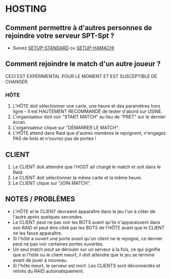 ﻿# HOSTING


## Comment permettre à d'autres personnes de rejoindre votre serveur SPT-Spt ?
* Suivez [SETUP-STANDARD](https://github.com/stayintarkov/StayInTarkov.Client/wiki/Setup-Standard-French) ou [SETUP-HAMACHI](https://github.com/stayintarkov/StayInTarkov.Client/wiki/Setup-Hamachi-French)


## Comment rejoindre le match d'un autre joueur ?
CECI EST EXPÉRIMENTAL POUR LE MOMENT ET EST SUSCEPTIBLE DE CHANGER.


### HÔTE
1) L'HÔTE doit sélectionner une carte, une heure et des paramètres hors ligne - Il est HAUTEMENT RECOMMANDÉ de tester d'abord sur USINE.
2) L'organisateur doit voir "START MATCH" au lieu de "PRET" sur le dernier écran.
3) L'organisateur clique sur "DÉMARRER LE MATCH".
4) L'HÔTE attend dans Raid que d'autres membres le rejoignent, n'engagez PAS de bots et n'ouvrez pas de portes !


## CLIENT
1) Le CLIENT doit attendre que l'HOST ait chargé le match et soit dans le Raid.
2) Le CLIENT doit sélectionner la même carte et la même heure.
3) Le CLIENT clique sur "JOIN MATCH".


## NOTES / PROBLÈMES
- L'HÔTE et le CLIENT devraient apparaître dans le jeu l'un à côter de l'autre après quelques secondes.
- Le CLIENT peut ne pas voir les BOTS avant qu'ils n'apparaissent dans son RAID et peut être ciblé par les BOTS de l'HÔTE avant que le CLIENT ne les fasse apparaître.
- Si l'hôte a ouvert une porte avant qu'un client ne le rejoigne, ce dernier peut ne pas voir certaines portes ouvertes.
- Un seul match peut se dérouler sur un serveur à la fois, ce qui signifie que si l'hôte ou le client meurt, il doit attendre que le jeu se termine avant de jouer à nouveau.
- Si l'hôte meurt, le serveur est mort. Les CLIENTS sont déconnectés et retirés du RAID automatiquement.